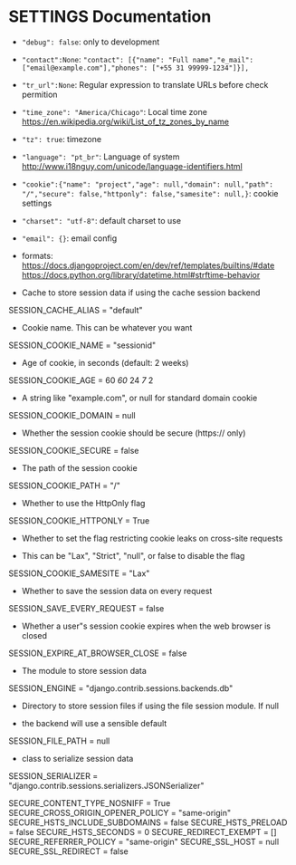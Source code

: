 # SETTINGS Documentation

- `"debug": false`: only to development
- `"contact":None`: `"contact": [{"name": "Full name","e_mail": ["email@example.com"],"phones": ["+55 31 99999-1234"]}],`
- `"tr_url":None`: Regular expression to translate URLs before check permition
- `"time_zone": "America/Chicago"`: Local time zone <https://en.wikipedia.org/wiki/List_of_tz_zones_by_name>
- `"tz": true`: timezone
- `"language": "pt_br"`: Language of system <http://www.i18nguy.com/unicode/language-identifiers.html>
- `"cookie":{"name": "project","age": null,"domain": null,"path": "/","secure": false,"httponly": false,"samesite": null,}`: cookie settings
- `"charset": "utf-8"`: default charset to use
- `"email": {}`: email config
- formats: <https://docs.djangoproject.com/en/dev/ref/templates/builtins/#date> <https://docs.python.org/library/datetime.html#strftime-behavior>

- Cache to store session data if using the cache session backend

SESSION_CACHE_ALIAS = "default"

- Cookie name. This can be whatever you want

SESSION_COOKIE_NAME = "sessionid"

- Age of cookie, in seconds (default: 2 weeks)

SESSION_COOKIE_AGE = 60 *60* 24 *7* 2

- A string like "example.com", or null for standard domain cookie

SESSION_COOKIE_DOMAIN = null

- Whether the session cookie should be secure (https:// only)

SESSION_COOKIE_SECURE = false

- The path of the session cookie

SESSION_COOKIE_PATH = "/"

- Whether to use the HttpOnly flag

SESSION_COOKIE_HTTPONLY = True

- Whether to set the flag restricting cookie leaks on cross-site requests

- This can be "Lax", "Strict", "null", or false to disable the flag

SESSION_COOKIE_SAMESITE = "Lax"

- Whether to save the session data on every request

SESSION_SAVE_EVERY_REQUEST = false

- Whether a user"s session cookie expires when the web browser is closed

SESSION_EXPIRE_AT_BROWSER_CLOSE = false

- The module to store session data

SESSION_ENGINE = "django.contrib.sessions.backends.db"

- Directory to store session files if using the file session module. If null

- the backend will use a sensible default

SESSION_FILE_PATH = null

- class to serialize session data

SESSION_SERIALIZER = "django.contrib.sessions.serializers.JSONSerializer"

SECURE_CONTENT_TYPE_NOSNIFF = True
SECURE_CROSS_ORIGIN_OPENER_POLICY = "same-origin"
SECURE_HSTS_INCLUDE_SUBDOMAINS = false
SECURE_HSTS_PRELOAD = false
SECURE_HSTS_SECONDS = 0
SECURE_REDIRECT_EXEMPT = []
SECURE_REFERRER_POLICY = "same-origin"
SECURE_SSL_HOST = null
SECURE_SSL_REDIRECT = false
